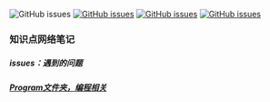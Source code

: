 
![GitHub issues](https://img.shields.io/github/license/ZackZheng-xy/knownNet?style=plastic&logo=appveyor)
[![GitHub issues](https://img.shields.io/github/last-commit/ZackZheng-xy/knownNet?style=plastic&logo=appveyor)](https://github.com/ZackZheng-xy/knownNet/commit/main)
[![GitHub issues](https://img.shields.io/github/issues/ZackZheng-xy/knownNet?style=plastic&logo=appveyor)](https://github.com/ZackZheng-xy/knownNet/issues?q=is%3Aopen+is%3Aissue)
[![GitHub issues](https://img.shields.io/github/issues-closed/ZackZheng-xy/knownNet?style=plastic&logo=appveyor)](https://github.com/ZackZheng-xy/knownNet/issues?q=is%3Aissue+is%3Aclosed)


### 知识点网络笔记

##### issues：遇到的问题
##### [Program文件夹，编程相关](https://github.com/ZackZheng-xy/knownNet/tree/main/Program)
